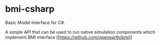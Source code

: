 bmi-csharp
==========

Basic Model Interface for C#. 

A simple API that can be used to run native simulation components which implement BMI interface [[https://github.com/openearth/bmi]]

